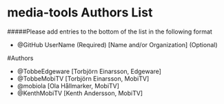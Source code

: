 # media-tools Authors List
#####Please add entries to the bottom of the list in the following format
* @GitHub UserName (Required) [Name and/or Organization] (Optional)

#Authors
* @TobbeEdgeware [Torbjörn Einarsson, Edgeware]
* @TobbeMobiTV [Torbjörn Einarsson, MobiTV]
* @mobiola [Ola Hållmarker, MobiTV]
* @KenthMobiTV [Kenth Andersson, MobiTV]
